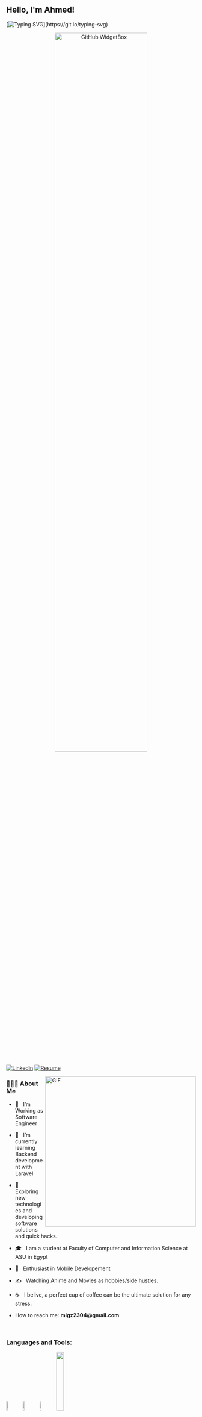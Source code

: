 
<!-- Your title -->
## Hello, I'm Ahmed!

[![Typing SVG](https://readme-typing-svg.herokuapp.com?font=comfortaa&color=016EEA&size=24&width=500&lines=Egyptian+Software+Engineer;Android-Developer;Nice+to+meet+you...)](https://git.io/typing-svg)


<p align="center">
  <a href="https://github.com/Migz19/github-widgetbox">
    <img width="70%" height="70%" src="https://github-widgetbox.vercel.app/api/profile?username=Migz19&data=followers,repositories,stars,commits" alt="GitHub WidgetBox" />
  </a>
</p>

[![Linkedin](https://img.shields.io/badge/-LinkedIn-blue?style=flat&logo=Linkedin&logoColor=white)](https://www.linkedin.com/in/ahmed-magdy-6b35b321b/)
[![Resume](https://img.shields.io/badge/Resume-<COLOR>.svg)](https://drive.google.com/file/d/1hX5A6XwkS_AOpUCHEV713OxjkqjrxGJ1/view?usp=sharing)

     

<img align="right" alt="GIF" src="https://media2.giphy.com/media/qgQUggAC3Pfv687qPC/giphy.gif" width="400"/>

<h3> 👨🏻‍💻 About Me </h3>

- 💼 &nbsp; I’m Working as Software Engineer 
- 🔭 &nbsp; I’m currently learning Backend development with Laravel
- 🤔 &nbsp; Exploring new technologies and developing software solutions and quick hacks.
- 🎓 &nbsp; I am a student at Faculty of Computer and Information Science at ASU in Egypt 
- 🌱 &nbsp; Enthusiast in Mobile Developement
- ✍️ &nbsp; Watching Anime and Movies as hobbies/side hustles.
- ☕ &nbsp; I belive, a perfect cup of coffee can be the ultimate solution for any stress. 
- How to reach me: __migz2304@gmail.com__
&nbsp;


  <br />  
<h3>Languages and Tools:</h3>

  <code><img width="8%"  src="https://cdn.worldvectorlogo.com/logos/c.svg"></code>
  <code><img width="8%"  src="https://cdn.svgporn.com/logos/c.svg"></code>
  <code><img width="8%"  src="https://cdn.svgporn.com/logos/c-sharp.svg"></code>
  <code><img width="20%"  src="https://www.vectorlogo.zone/logos/dartlang/dartlang-ar21.svg"></code>
  <br />
  <code><img width="15%" src="https://www.vectorlogo.zone/logos/java/java-ar21.svg"></code>
  <code><img width="15%" src="https://www.vectorlogo.zone/logos/kotlinlang/kotlinlang-ar21.svg"></code>
  <code><img width="15%" src="https://www.vectorlogo.zone/logos/python/python-ar21.svg"></code>
  <br />
  <code><img width="15%" src="https://upload.wikimedia.org/wikipedia/de/8/8c/Microsoft_SQL_Server_Logo.svg"></code>
  <code><img width="15%" src="https://www.vectorlogo.zone/logos/sqlite/sqlite-ar21.svg"></code>
  <code><img width="15%" src="https://www.vectorlogo.zone/logos/oracle/oracle-ar21.svg"></code>
  <br />
  <code><img width="15%" src="https://www.vectorlogo.zone/logos/android/android-ar21.svg"></code>
  <code><img width="15%" src="https://www.vectorlogo.zone/logos/flutterio/flutterio-ar21.svg"></code>
  <code><img width="15%" src="https://www.vectorlogo.zone/logos/firebase/firebase-ar21.svg"></code>
  <code><img width="15%" src="https://www.vectorlogo.zone/logos/w3c_xml/w3c_xml-ar21.svg"></code>


  <code><img width="15%" src="https://www.vectorlogo.zone/logos/git-scm/git-scm-ar21.svg"></code>


</p>

---


<br/>


<h3>My Repositories </h3>

----

  <p align="center">
	<a href="https://github.com/Migz19/Wasalny"><img src="https://github-readme-stats.vercel.app/api/pin/?username=Migz19&repo=Wasalny" alt="GitHub Stats" />
  <a href="https://github.com/Migz19/MovieClub"><img src="https://github-readme-stats.vercel.app/api/pin/?username=Migz19&repo=MovieClub" alt="GitHub Stats" />  	
	<a href="https://github.com/Migz19/Asteroid_Radar_EGfwd"><img src="https://github-readme-stats.vercel.app/api/pin/?username=Migz19&repo=Asteroid_Radar_EGfwd" alt="GitHub Stats" />
  <a href="https://github.com/Migz19/LoanEligibilityPredection"><img src="https://github-readme-stats.vercel.app/api/pin/?username=Migz19&repo=LoanEligibilityPredection" alt="GitHub Stats" />
	<a href="https://github.com/Migz19/Food-Order-System"><img src="https://github-readme-stats.vercel.app/api/pin/?username=Migz19&repo=Food-Order-System" alt="GitHub Stats" />
	<a href="https://github.com/Migz19/EgFwd_FirstProject_ShoeStore_Inventory_App"><img src="https://github-readme-stats.vercel.app/api/pin/?username=Migz19&repo=EgFwd_FirstProject_ShoeStore_Inventory_App" alt="GitHub Stats" />
    
    
  </p>
</div>


<!-- Your badges
You can use the website to generate badges: https://shields.io/
-->

